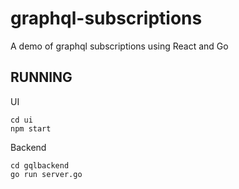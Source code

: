 # graphql-subscriptions
A demo of graphql subscriptions using React and Go

## RUNNING
UI
```
cd ui
npm start
```

Backend
```
cd gqlbackend
go run server.go
```
